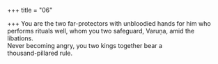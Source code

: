+++
title = "06"

+++
You are the two far-protectors with unbloodied hands for him who  performs rituals well, whom you two safeguard, Varuṇa, amid the  
libations.  
Never becoming angry, you two kings together bear a  
thousand-pillared rule.  